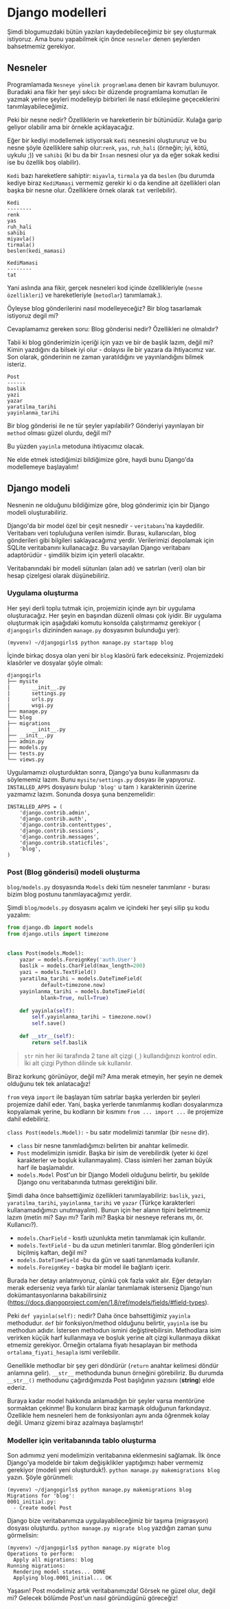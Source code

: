 # Django modelleri

Şimdi blogumuzdaki bütün yazıları kaydedebileceğimiz bir şey oluşturmak istiyoruz. Ama bunu yapabilmek için önce `nesneler` denen şeylerden bahsetmemiz gerekiyor.

## Nesneler

Programlamada `Nesneye yönelik programlama` denen bir kavram bulunuyor. Buradaki ana fikir her şeyi sıkıcı bir düzende programlama komutları ile yazmak yerine şeyleri modelleyip birbirleri ile nasıl etkileşime geçeceklerini tanımlayabileceğimiz.

Peki bir nesne nedir? Özelliklerin ve hareketlerin bir bütünüdür. Kulağa garip geliyor olabilir ama bir örnekle açıklayacağız.

Eğer bir kediyi modellemek istiyorsak `Kedi` nesnesini oluştururuz ve bu nesne şöyle özelliklere sahip olur:`renk`, `yas`, `ruh_hali` (örneğin; iyi, kötü, uykulu ;)) ve `sahibi` (ki bu da bir `İnsan` nesnesi olur ya da eğer sokak kedisi ise bu özellik boş olabilir).

`Kedi` bazı hareketlere sahiptir: `miyavla`, `tirmala` ya da `beslen` (bu durumda kediye biraz `KediMamasi` vermemiz gerekir ki o da kendine ait özellikleri olan başka bir nesne olur. Özelliklere örnek olarak `tat` verilebilir).

```
Kedi
--------
renk 
yas 
ruh_hali 
sahibi 
miyavla() 
tirmala() 
beslen(kedi_mamasi) 
    
KediMamasi
-------- 
tat
```   

Yani aslında ana fikir, gerçek nesneleri kod içinde özellikleriyle (`nesne özellikleri`) ve hareketleriyle (`metodlar`) tanımlamak.).

Öyleyse blog gönderilerini nasıl modelleyeceğiz? Bir blog tasarlamak istiyoruz degil mi?

Cevaplamamız gereken soru: Blog gönderisi nedir? Özellikleri ne olmalıdır?

Tabii ki blog gönderimizin içeriği için yazı ve bir de başlık lazım, değil mi? Kimin yazdığını da bilsek iyi olur - dolayısı ile bir yazara da ihtiyacımız var. Son olarak, gönderinin ne zaman yaratıldığını ve yayınlandığını bilmek isteriz.

```
Post
------
baslik
yazi
yazar
yaratilma_tarihi
yayinlanma_tarihi
```

Bir blog gönderisi ile ne tür şeyler yapılabilir? Gönderiyi yayınlayan bir `method` olması güzel olurdu, değil mi?

Bu yüzden `yayinla` metoduna ihtiyacımız olacak.

Ne elde etmek istediğimizi bildiğimize göre, haydi bunu Django'da modellemeye başlayalım!

## Django modeli

Nesnenin ne olduğunu bildiğimize göre, blog gönderimiz için bir Django modeli oluşturabiliriz.

Django'da bir model özel bir çeşit nesnedir - `veritabanı`'na kaydedilir. Veritabanı veri topluluğuna verilen isimdir. Burası, kullanıcıları, blog gönderileri gibi bilgileri saklayacağımız yerdir. Verilerimizi depolamak için SQLite veritabanını kullanacağız. Bu varsayılan Django veritabanı adaptörüdür - şimdilik bizim için yeterli olacaktır.

Veritabanındaki bir modeli sütunları (alan adı) ve satırları (veri) olan bir hesap çizelgesi olarak düşünebiliriz.

### Uygulama oluşturma

Her şeyi derli toplu tutmak için, projemizin içinde ayrı bir uygulama oluşturacağız. Her şeyin en başından düzenli olması çok iyidir. Bir uygulama oluşturmak için aşağıdaki komutu konsolda çalıştırmamız gerekiyor ( `djangogirls` dizininden `manage.py` dosyasının bulunduğu yer):

```
(myvenv) ~/djangogirls$ python manage.py startapp blog
```

İçinde birkaç dosya olan yeni bir `blog` klasörü fark edeceksiniz. Projemizdeki klasörler ve dosyalar şöyle olmalı:

```
djangogirls
├── mysite
|       __init__.py
|       settings.py
|       urls.py
|       wsgi.py
├── manage.py
└── blog
├── migrations
|       __init__.py
├── __init__.py
├── admin.py
├── models.py
├── tests.py
└── views.py
```

Uygulamamızı oluşturduktan sonra, Django'ya bunu kullanmasını da söylememiz lazım. Bunu `mysite/settings.py` dosyası ile yapıyoruz. `INSTALLED_APPS` dosyasını bulup `'blog'` u tam `)` karakterinin üzerine yazmamız lazım. Sonunda dosya şuna benzemelidir:

```
INSTALLED_APPS = (
    'django.contrib.admin',
    'django.contrib.auth',
    'django.contrib.contenttypes',
    'django.contrib.sessions',
    'django.contrib.messages',
    'django.contrib.staticfiles',
    'blog',
)
```    

### Post (Blog gönderisi) modeli oluşturma

`blog/models.py` dosyasında `Models` deki tüm nesneler tanımlanır - burası bizim blog postunu tanımlayacağımız yerdir.

Şimdi `blog/models.py` dosyasını açalım ve içindeki her şeyi silip şu kodu yazalım:

```python
from django.db import models
from django.utils import timezone
    
    
class Post(models.Model):
    yazar = models.ForeignKey('auth.User')
    baslik = models.CharField(max_length=200)
    yazi = models.TextField()
    yaratilma_tarihi = models.DateTimeField(
           default=timezone.now)
    yayinlanma_tarihi = models.DateTimeField(
           blank=True, null=True)
 
    def yayinla(self):
        self.yayinlanma_tarihi = timezone.now()
        self.save()
 
    def __str__(self):
        return self.baslik
```    

> `str` nin her iki tarafında 2 tane alt çizgi (`_`) kullandığınızı kontrol edin. İki alt çizgi Python dilinde sık kullanılır. 

Biraz korkunç görünüyor, değil mi? Ama merak etmeyin, her şeyin ne demek olduğunu tek tek anlatacağız!

`from` veya `import` ile başlayan tüm satırlar başka yerlerden bir şeyleri projemize dahil eder. Yani, başka yerlerde tanımlanmış kodları dosyalarımıza kopyalamak yerine, bu kodların bir kısmını `from ... import ...` ile projemize dahil edebiliriz.

`class Post(models.Model):` - bu satır modelimizi tanımlar (bir `nesne` dir).

*   `class` bir nesne tanımladığımızı belirten bir anahtar kelimedir.
*   `Post` modelimizin ismidir. Başka bir isim de verebilirdik (yeter ki özel karakterler ve boşluk kullanmayalım). Class isimleri her zaman büyük harf ile başlamalıdır.
*   `models.Model` Post'un bir Django Modeli olduğunu belirtir, bu şekilde Django onu veritabanında tutması gerektiğini bilir.

Şimdi daha önce bahsettiğimiz özellikleri tanımlayabiliriz: `baslik`, `yazi`, `yaratilma_tarihi`, `yayinlanma_tarihi` ve `yazar` (Türkçe karakterleri kullanamadığımızı unutmayalım). Bunun için her alanın tipini belirtmemiz lazım (metin mi? Sayı mı? Tarih mi? Başka bir nesneye referans mı, ör. Kullanıcı?).

*   `models.CharField` - kısıtlı uzunlukta metin tanımlamak için kullanılır.
*   `models.TextField` - bu da uzun metinleri tanımlar. Blog gönderileri için biçilmiş kaftan, değil mi?
*   `models.DateTimeField` -bu da gün ve saati tanımlamada kullanılır.
*   `models.ForeignKey` - başka bir model ile bağlantı içerir.

Burada her detayı anlatmıyoruz, çünkü çok fazla vakit alır. Eğer detayları merak ederseniz veya farklı tür alanlar tanımlamak isterseniz Django'nun dokümantasyonlarına bakabilirsiniz (https://docs.djangoproject.com/en/1.8/ref/models/fields/#field-types).

Peki `def yayinla(self):` nedir? Daha önce bahsettiğimiz `yayinla` methodudur. `def` bir fonksiyon/method olduğunu belirtir, `yayinla` ise bu methodun adıdır. İstersen methodun ismini değiştirebilirsin. Methodlara isim verirken küçük harf kullanmaya ve boşluk yerine alt çizgi kullanmaya dikkat etmemiz gerekiyor. Örneğin ortalama fiyatı hesaplayan bir methoda `ortalama_fiyati_hesapla` ismi verilebilir.

Genellikle methodlar bir şey geri döndürür (`return` anahtar kelimesi döndür anlamına gelir). `__str__` methodunda bunun örneğini görebiliriz. Bu durumda `__str__()` methodunu çağırdığımızda Post başlığının yazısını (**string**) elde ederiz.

Buraya kadar model hakkında anlamadığın bir şeyler varsa mentörüne sormaktan çekinme! Bu konuların biraz karmaşık olduğunun farkındayız. Özellikle hem nesneleri hem de fonksiyonları aynı anda öğrenmek kolay değil. Umarız gizemi biraz azalmaya başlamıştır!

### Modeller için veritabanında tablo oluşturma

Son adımımız yeni modelimizin veritabanına eklenmesini sağlamak. İlk önce Django'ya modelde bir takım değişiklikler yaptığımızı haber vermemiz gerekiyor (modeli yeni oluşturduk!). `python manage.py makemigrations blog` yazın. Şöyle görünmeli:

```
(myvenv) ~/djangogirls$ python manage.py makemigrations blog
Migrations for 'blog':
0001_initial.py:
  - Create model Post
```

Django bize veritabanımıza uygulayabileceğimiz bir taşıma (migrasyon) dosyası oluşturdu. `python manage.py migrate blog` yazdığın zaman şunu görmelisin:

```
(myvenv) ~/djangogirls$ python manage.py migrate blog
Operations to perform:
  Apply all migrations: blog
Running migrations:
  Rendering model states... DONE
  Applying blog.0001_initial... OK
```  

Yaşasın! Post modelimiz artık veritabanımızda! Görsek ne güzel olur, değil mi? Gelecek bölümde Post'un nasıl göründügünü göreceğiz!
